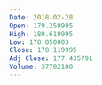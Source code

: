 ```yaml
---
Date: 2018-02-28
Open: 179.259995
High: 180.619995
Low: 178.050003
Close: 178.119995
Adj Close: 177.435791
Volume: 37782100
---
```

